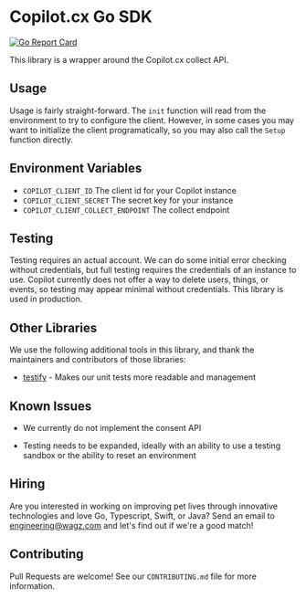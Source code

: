 # Copilot.cx Go SDK

[![Go Report Card](https://goreportcard.com/badge/github.com/GetWagz/go-copilot)](https://goreportcard.com/report/github.com/GetWagz/go-copilot)

This library is a wrapper around the Copilot.cx collect API.

## Usage

Usage is fairly straight-forward. The `init` function will read from the environment to try to configure the client. However, in some cases you may want to initialize the client programatically, so you may also call the `Setup` function directly.

## Environment Variables

* `COPILOT_CLIENT_ID` The client id for your Copilot instance
* `COPILOT_CLIENT_SECRET` The secret key for your instance
* `COPILOT_CLIENT_COLLECT_ENDPOINT` The collect endpoint

## Testing

Testing requires an actual account. We can do some initial error checking without credentials, but full testing requires the credentials of an instance to use. Copilot currently does not offer a way to delete users, things, or events, so testing may appear minimal without credentials. This library is used in production.

## Other Libraries

We use the following additional tools in this library, and thank the maintainers and contributors of those libraries:

* [testify](https://github.com/stretchr/testify) - Makes our unit tests more readable and management

## Known Issues

* We currently do not implement the consent API

* Testing needs to be expanded, ideally with an ability to use a testing sandbox or the ability to reset an environment

## Hiring

Are you interested in working on improving pet lives through innovative technologies and love Go, Typescript, Swift, or Java? Send an email to engineering@wagz.com and let's find out if we're a good match!

## Contributing

Pull Requests are welcome! See our `CONTRIBUTING.md` file for more information.
